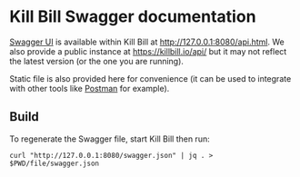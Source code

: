 # Kill Bill Swagger documentation

[Swagger UI](http://swagger.io/swagger-ui/) is available within Kill Bill at http://127.0.0.1:8080/api.html. We also provide a public instance at https://killbill.io/api/ but it may not reflect the latest version (or the one you are running).

Static file is also provided here for convenience (it can be used to integrate with other tools like [Postman](https://github.com/killbill/killbill-docs/tree/v3/postman) for example).

## Build

To regenerate the Swagger file, start Kill Bill then run:

```
curl "http://127.0.0.1:8080/swagger.json" | jq . > $PWD/file/swagger.json
```
